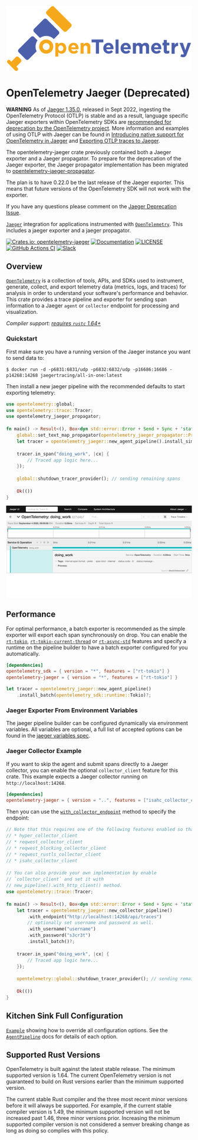 ![OpenTelemetry — An observability framework for cloud-native software.][splash]

[splash]: https://raw.githubusercontent.com/open-telemetry/opentelemetry-rust/main/assets/logo-text.png

# OpenTelemetry Jaeger (Deprecated)

**WARNING**
As of [Jaeger 1.35.0], released in Sept 2022, ingesting the OpenTelemetry Protocol (OTLP) is stable and
as a result, language specific Jaeger exporters within OpenTelemetry SDKs are [recommended for deprecation by the OpenTelemetry project][jaeger-deprecation].
More information and examples of using OTLP with Jaeger can be found in [Introducing native support for OpenTelemetry in Jaeger][jaeger-otlp]
and [Exporting OTLP traces to Jaeger][exporting-otlp].

The opentelemetry-jaeger crate previously contained both a Jaeger exporter and a Jaeger propagator.
To prepare for the deprecation of the Jaeger exporter, the Jaeger propagator implementation has been migrated to
[opentelemetry-jaeger-propagator](../opentelemetry-jaeger-propagator/).

The plan is to have 0.22.0 be the last release of the Jaeger exporter. This means that future versions of the OpenTelemetry
SDK will not work with the exporter.

If you have any questions please comment on the [Jaeger Deprecation Issue][deprecation-issue].

[`Jaeger`] integration for applications instrumented with [`OpenTelemetry`]. This includes a jaeger exporter and a jaeger propagator.

[![Crates.io: opentelemetry-jaeger](https://img.shields.io/crates/v/opentelemetry-jaeger.svg)](https://crates.io/crates/opentelemetry-jaeger)
[![Documentation](https://docs.rs/opentelemetry-jaeger/badge.svg)](https://docs.rs/opentelemetry-jaeger)
[![LICENSE](https://img.shields.io/crates/l/opentelemetry-jaeger)](./LICENSE)
[![GitHub Actions CI](https://github.com/open-telemetry/opentelemetry-rust/workflows/CI/badge.svg)](https://github.com/open-telemetry/opentelemetry-rust/actions?query=workflow%3ACI+branch%3Amain)
[![Slack](https://img.shields.io/badge/slack-@cncf/otel/rust-brightgreen.svg?logo=slack)](https://cloud-native.slack.com/archives/C03GDP0H023)

## Overview

[`OpenTelemetry`] is a collection of tools, APIs, and SDKs used to instrument,
generate, collect, and export telemetry data (metrics, logs, and traces) for
analysis in order to understand your software's performance and behavior. This
crate provides a trace pipeline and exporter for sending span information to a
Jaeger `agent` or `collector` endpoint for processing and visualization.

*Compiler support: [requires `rustc` 1.64+][msrv]*

[`Jaeger`]: https://www.jaegertracing.io/
[jaeger-otlp]: https://medium.com/jaegertracing/introducing-native-support-for-opentelemetry-in-jaeger-eb661be8183c
[jaeger-deprecation]: https://opentelemetry.io/blog/2022/jaeger-native-otlp/
[exporting-otlp]: https://github.com/open-telemetry/opentelemetry-rust/tree/main/examples/tracing-jaeger
[Jaeger 1.35.0]: https://github.com/jaegertracing/jaeger/releases/tag/v1.35.0
[deprecation-issue]: https://github.com/open-telemetry/opentelemetry-rust/pull/995
[`OpenTelemetry`]: https://crates.io/crates/opentelemetry
[msrv]: #supported-rust-versions

### Quickstart

First make sure you have a running version of the Jaeger instance you want to
send data to:

```shell
$ docker run -d -p6831:6831/udp -p6832:6832/udp -p16686:16686 -p14268:14268 jaegertracing/all-in-one:latest
```

Then install a new jaeger pipeline with the recommended defaults to start
exporting telemetry:

```rust
use opentelemetry::global;
use opentelemetry::trace::Tracer;
use opentelemetry_jaeger_propagator;

fn main() -> Result<(), Box<dyn std::error::Error + Send + Sync + 'static>> {
    global::set_text_map_propagator(opentelemetry_jaeger_propagator::Propagator::new());
    let tracer = opentelemetry_jaeger::new_agent_pipeline().install_simple()?;

    tracer.in_span("doing_work", |cx| {
        // Traced app logic here...
    });

    global::shutdown_tracer_provider(); // sending remaining spans

    Ok(())
}
```

![Jaeger UI](https://raw.githubusercontent.com/open-telemetry/opentelemetry-rust/main/opentelemetry-jaeger/trace.png)

## Performance

For optimal performance, a batch exporter is recommended as the simple exporter
will export each span synchronously on drop. You can enable the [`rt-tokio`],
[`rt-tokio-current-thread`] or [`rt-async-std`] features and specify a runtime
on the pipeline builder to have a batch exporter configured for you
automatically.

```toml
[dependencies]
opentelemetry_sdk = { version = "*", features = ["rt-tokio"] }
opentelemetry-jaeger = { version = "*", features = ["rt-tokio"] }
```

```rust
let tracer = opentelemetry_jaeger::new_agent_pipeline()
    .install_batch(opentelemetry_sdk::runtime::Tokio)?;
```

[`rt-tokio`]: https://tokio.rs
[`rt-tokio-current-thread`]: https://tokio.rs
[`rt-async-std`]: https://async.rs

### Jaeger Exporter From Environment Variables

The jaeger pipeline builder can be configured dynamically via environment
variables. All variables are optional, a full list of accepted options can be
found in the [jaeger variables spec].

[jaeger variables spec]: https://github.com/open-telemetry/opentelemetry-specification/blob/main/specification/configuration/sdk-environment-variables.md

### Jaeger Collector Example

If you want to skip the agent and submit spans directly to a Jaeger collector,
you can enable the optional `collector_client` feature for this crate. This
example expects a Jaeger collector running on `http://localhost:14268`.

```toml
[dependencies]
opentelemetry-jaeger = { version = "..", features = ["isahc_collector_client"] }
```

Then you can use the [`with_collector_endpoint`] method to specify the endpoint:

[`with_collector_endpoint`]: https://docs.rs/opentelemetry-jaeger/latest/opentelemetry_jaeger/config/collector/struct.CollectorPipeline.html#method.with_endpoint

```rust
// Note that this requires one of the following features enabled so that there is a default http client implementation
// * hyper_collector_client
// * reqwest_collector_client
// * reqwest_blocking_collector_client
// * reqwest_rustls_collector_client
// * isahc_collector_client

// You can also provide your own implementation by enable
// `collector_client` and set it with
// new_pipeline().with_http_client() method.
use opentelemetry::trace::Tracer;

fn main() -> Result<(), Box<dyn std::error::Error + Send + Sync + 'static>> {
    let tracer = opentelemetry_jaeger::new_collector_pipeline()
        .with_endpoint("http://localhost:14268/api/traces")
        // optionally set username and password as well.
        .with_username("username")
        .with_password("s3cr3t")
        .install_batch()?;

    tracer.in_span("doing_work", |cx| {
        // Traced app logic here...
    });

    opentelemetry::global::shutdown_tracer_provider(); // sending remaining spans

    Ok(())
}
```

## Kitchen Sink Full Configuration

[`Example`] showing how to override all configuration options. See the
[`AgentPipeline`] docs for details of each option.

[`Example`]: https://docs.rs/opentelemetry-jaeger/latest/opentelemetry_jaeger/#kitchen-sink-full-configuration
[`AgentPipeline`]: https://docs.rs/opentelemetry-jaeger/latest/opentelemetry_jaeger/config/agent/struct.AgentPipeline.html

## Supported Rust Versions

OpenTelemetry is built against the latest stable release. The minimum supported
version is 1.64. The current OpenTelemetry version is not guaranteed to build
on Rust versions earlier than the minimum supported version.

The current stable Rust compiler and the three most recent minor versions
before it will always be supported. For example, if the current stable compiler
version is 1.49, the minimum supported version will not be increased past 1.46,
three minor versions prior. Increasing the minimum supported compiler version
is not considered a semver breaking change as long as doing so complies with
this policy.

